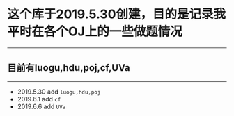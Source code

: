 # 这个库于2019.5.30创建，目的是记录我平时在各个OJ上的一些做题情况

---

## 目前有**luogu,hdu,poj,cf,UVa**

---

- 2019.5.30 add `luogu,hdu,poj`
- 2019.6.1 add `cf`
- 2019.6.6 add `UVa`

